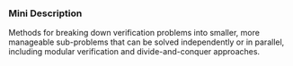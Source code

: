 ### Mini Description

Methods for breaking down verification problems into smaller, more manageable sub-problems that can be solved independently or in parallel, including modular verification and divide-and-conquer approaches.
